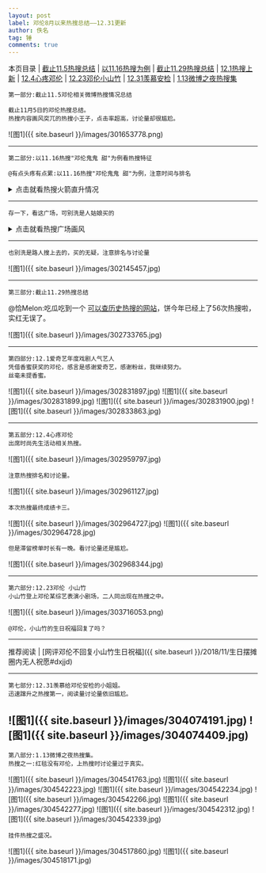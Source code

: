 ```yaml
---
layout: post
label: 邓伦8月以来热搜总结——12.31更新
author: 佚名
tag: 锤
comments: true
---
```

本页目录 \| [截止11.5热搜总结](#dxjje) \| [以11.16热搜为例](#dxjja) \| [截止11.29热搜总结](#dxjjb) \| [12.1热搜上新](#dxjjc) \| [12.4心疼邓伦](#dxjjd) \| [12.23邓伦小山竹](#dxjjf) \| [12.31羡慕安检](#dxjjg) \| [1.13微博之夜热搜集](#dxjjh) 

<a class="anchor" name="dxjje"></a>

    第一部分:截止11.5邓伦相关微博热搜情况总结
    
    截止11月5日的邓伦热搜总结。
    热搜内容画风突兀的热搜小王子，点击率超高，讨论量却很尴尬。
    

![图1]({{ site.baseurl }}/images/301653778.png)

---

<a class="anchor" name="dxjja"></a>

    第二部分:以11.16热搜"邓伦鬼鬼 甜"为例看热搜特征
    
    @有点头疼有点累:以11.16热搜"邓伦鬼鬼 甜"为例，注意时间与排名

<details><summary>点击就看热搜火箭直升情况</summary>
<img src="{{ site.baseurl }}/images/302143569.jpg">
<img src="{{ site.baseurl }}/images/302143573.jpg">
<img src="{{ site.baseurl }}/images/302143577.jpg">
<img src="{{ site.baseurl }}/images/302143578.jpg">
<img src="{{ site.baseurl }}/images/302143579.jpg">
<img src="{{ site.baseurl }}/images/302143581.jpg">
<img src="{{ site.baseurl }}/images/302143585.jpg">
<img src="{{ site.baseurl }}/images/302143586.jpg">
<img src="{{ site.baseurl }}/images/302143587.jpg">
</details>

---

    存一下，看这广场，可别洗是人姑娘买的

<details><summary>点击就看热搜广场画风</summary>
<img src="{{ site.baseurl }}/images/302145220.jpg">
</details>

---

    也别洗是路人搜上去的，买的无疑，注意排名与讨论量

![图1]({{ site.baseurl }}/images/302145457.jpg)

---

<a class="anchor" name="dxjjb"></a>

    第三部分:截止11.29热搜总结
    
@恰Melon:吃瓜吃到一个 [可以查历史热搜的网站](www.enlightent.com/research/rank/weiboSearchRank#)，饼今年已经上了56次热搜啦，实红无误了。

![图1]({{ site.baseurl }}/images/302733765.jpg)

---

<a class="anchor" name="dxjjc"></a>

    第四部分:12.1爱奇艺年度戏剧人气艺人
    凭借香蜜获奖的邓伦，感言是感谢爱奇艺，感谢粉丝，我继续努力。
    丝毫未提香蜜。


![图1]({{ site.baseurl }}/images/302831897.jpg)
![图1]({{ site.baseurl }}/images/302831899.jpg)
![图1]({{ site.baseurl }}/images/302831900.jpg)
![图1]({{ site.baseurl }}/images/302833863.jpg)


---

<a class="anchor" name="dxjjd"></a>

    第五部分:12.4心疼邓伦
    出席时尚先生活动相关热搜。

![图1]({{ site.baseurl }}/images/302959797.jpg)

    注意热搜排名和讨论量。
    
![图1]({{ site.baseurl }}/images/302961127.jpg)

    本次热搜最终成绩卡三。
    
    
![图1]({{ site.baseurl }}/images/302964727.jpg)
![图1]({{ site.baseurl }}/images/302964728.jpg)

    但是滞留榜单时长有一晚。看讨论量还是尴尬。
    
![图1]({{ site.baseurl }}/images/302968344.jpg)

---

<a class="anchor" name="dxjjf"></a>

    第六部分:12.23邓伦 小山竹
    小山竹登上邓伦某综艺表演小剧场，二人同出现在热搜之中。

![图1]({{ site.baseurl }}/images/303716053.png)

    @邓伦，小山竹的生日祝福回复了吗？

---

推荐阅读 | [网评邓伦不回复小山竹生日祝福]({{ site.baseurl }}/2018/11/生日摆摊圈内无人祝愿#dxjjd)

---


<a class="anchor" name="dxjjg"></a>

    第七部分:12.31羡慕给邓伦安检的小姐姐。
    迅速蹿升之热搜第一，阅读量讨论量依旧尴尬。

![图1]({{ site.baseurl }}/images/304074191.jpg)
![图1]({{ site.baseurl }}/images/304074409.jpg)
---


<a class="anchor" name="dxjjh"></a>

    第八部分:1.13微博之夜热搜集。
    热搜之一:红毯没有邓伦，上热搜时讨论量过于真实。

![图1]({{ site.baseurl }}/images/304541763.jpg)
![图1]({{ site.baseurl }}/images/304542223.jpg)
![图1]({{ site.baseurl }}/images/304542234.jpg)
![图1]({{ site.baseurl }}/images/304542266.jpg)
![图1]({{ site.baseurl }}/images/304542277.jpg)
![图1]({{ site.baseurl }}/images/304542312.jpg)
![图1]({{ site.baseurl }}/images/304542339.jpg)


    挂件热搜之盛况。

![图1]({{ site.baseurl }}/images/304517860.jpg)
![图1]({{ site.baseurl }}/images/304518171.jpg)